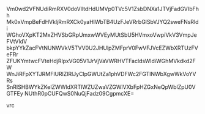 Vm0wd2VFNUdiRmRXV0doVlltdHdUMVp0TVc5V1ZsbDNXa1JTVjFadGVIbFhh
Mk0xVmpBeFdHVkljRmRXCk0yaHlWbTB4UzFJeVRrbGlSbVJYQ2sweFNsRldi
WGhoVXpKT2MxZHVSbGRpUmxwWVEyMUtSbU5HVmxoVwpiVkV3VmpJeFVtVldV
bkpYYkZacFVtNUNWVkV5TVV0U2JHUlpZMFprV0FwVFJVcEZWbXRTUzFVeFRr
ZFUKYmtwcFVteHdjRlpxVG05V1JrVjVaVWRHVTFacldsWldiWGhMVkdkd2FW
WnJiRFpXYTJRMFlURlZlRlJyClpGWUtZa1phVDFWc2FGTlNWbXgwWkVoYVRs
SnRlSHBWYkZKelZWWldXRTlWZUZwaVZGWlVXbFpHZGxNeQpWblZpU0VGTFEy
NUthR0pCUFQwS0NuQjFadz09CgpmcXE=

vrc